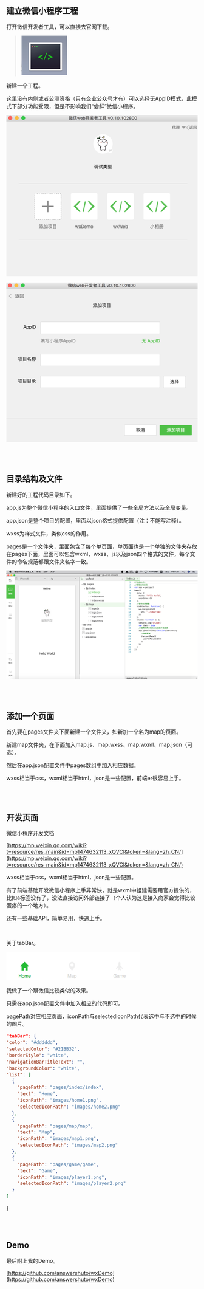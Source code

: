 ## 建立微信小程序工程

打开微信开发者工具，可以直接去官网下载。

> ![img](/img/wxDemo/img1.png)

新建一个工程。

这里没有内侧或者公测资格（只有企业公众号才有）可以选择无AppID模式，此模式下部分功能受限，但是不影响我们“尝鲜”微信小程序。

![img](/img/wxDemo/img2.png)

![img](/img/wxDemo/img3.png)

<br />

<br />

## 目录结构及文件

新建好的工程代码目录如下。

app.js为整个微信小程序的入口文件，里面提供了一些全局方法以及全局变量。

app.json是整个项目的配置，里面以json格式提供配置（注：不能写注释）。

wxss为样式文件，类似css的作用。

pages是一个文件夹，里面包含了每个单页面，单页面也是一个单独的文件夹存放在pages下面，里面可以包含wxml、wxss、js以及json四个格式的文件，每个文件的命名规范都跟文件夹名字一致。

![img](/img/wxDemo/img4.png)

<br />

<br />

## 添加一个页面

首先要在pages文件夹下面新建一个文件夹，如新加一个名为map的页面。

新建map文件夹，在下面加入map.js、map.wxss、map.wxml、map.json（可选）。

然后在app.json配置文件中pages数组中加入相应数据。

wxss相当于css，wxml相当于html，json是一些配置，前端er很容易上手。

<br />

<br />

## 开发页面

微信小程序开发文档

[https://mp.weixin.qq.com/wiki?t=resource/res_main&id=mp1474632113_xQVCl&token=&lang=zh_CN/](https://mp.weixin.qq.com/wiki?t=resource/res_main&id=mp1474632113_xQVCl&token=&lang=zh_CN/)

wxss相当于css，wxml相当于html，json是一些配置。

有了前端基础开发微信小程序上手非常快，就是wxml中组建需要用官方提供的，比如a标签没有了，没法直接访问外部链接了（个人认为这是接入商家会觉得比较蛋疼的一个地方）。

还有一些基础API，简单易用，快速上手。

<br />

关于tabBar。

![img](/img/wxDemo/img5.png)

我做了一个跟微信比较类似的效果。

只需在app.json配置文件中加入相应的代码即可。

pagePath对应相应页面，iconPath与selectedIconPath代表选中与不选中的时候的图片。

```json
"tabBar": {
"color": "#dddddd",
"selectedColor": "#21BB32",
"borderStyle": "white",
"navigationBarTitleText": "",
"backgroundColor": "white",
"list": [
  {
    "pagePath": "pages/index/index",
    "text": "Home",
    "iconPath": "images/home1.png",
    "selectedIconPath": "images/home2.png"
  },
  {
    "pagePath": "pages/map/map",
    "text": "Map",
    "iconPath": "images/map1.png",
    "selectedIconPath": "images/map2.png"
  },
  {
    "pagePath": "pages/game/game",
    "text": "Game",
    "iconPath": "images/player1.png",
    "selectedIconPath": "images/player2.png"
  }
]
```
  }

<br />

<br />

## Demo

最后附上我的Demo。

[https://github.com/answershuto/wxDemo](https://github.com/answershuto/wxDemo)

